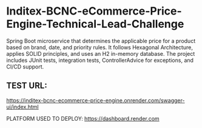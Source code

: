# Inditex-BCNC-eCommerce-Price-Engine-Technical-Lead-Challenge
Spring Boot microservice that determines the applicable price for a product based on brand, date, and priority rules. It follows Hexagonal Architecture, applies SOLID principles, and uses an H2 in-memory database. The project includes JUnit tests, integration tests, ControllerAdvice for exceptions, and CI/CD support.



## TEST URL:
https://inditex-bcnc-ecommerce-price-engine.onrender.com/swagger-ui/index.html

PLATFORM USED TO DEPLOY:
https://dashboard.render.com

